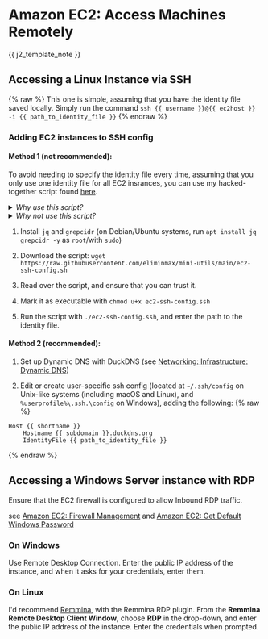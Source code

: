 # Amazon EC2: Access Machines Remotely

{{ j2_template_note }}

## Accessing a Linux Instance via SSH
{% raw %}
This one is simple, assuming that you have the identity file saved locally. Simply run the command `ssh {{ username }}@{{ ec2host }} -i {{ path_to_identity_file }}`
{% endraw %}
### Adding EC2 instances to SSH config

#### Method 1 (not recommended):

 To avoid needing to specify the identity file every time, assuming that you only use one identity file for all EC2 insrances, you can use my hacked-together script found [here](https://github.com/eliminmax/mini-utils/blob/main/ec2-ssh-config.sh).

<details>
<summary><em>Why use this script?</em></summary>
There are a few intersecting problems at play that prevent this from being a straightforward process: Amazon EC2 instances do not have static IP addresses, and every time they stop and start again, they have a new IP address any of several hundred different IP ranges, so adding a Host to your SSH config doesn't work. OpenSSH does not play nice with CIDR notation in its config files, so I adapted [this techinque for using Match in SSH config files](https://github.com/eliminmax/cncs-journal/wiki/Working-Notes%3A-SEC440%3A-High-Availability-Project) to use a list of addresses. Getting the list requires parsing a JSON file provided by Amazon, filtering out the non-EC2 IP ranges, and removing any excess data, and saving the result to a file. The script just does that automatically, rather than making you deal with it yourself.
</details>
<details>
<summary><em>Why not use this script?</em></summary>
It is a fragile mess that I hacked together without a clear understanding of what I was doing, and there are much, <em>much</em> better solutions, like the next one listed.
</details>

1. Install `jq` and `grepcidr` (on Debian/Ubuntu systems, run `apt install jq grepcidr -y` as `root`/with `sudo`)

2. Download the script: `wget https://raw.githubusercontent.com/eliminmax/mini-utils/main/ec2-ssh-config.sh`

3. Read over the script, and ensure that you can trust it.

4. Mark it as executable with `chmod u+x ec2-ssh-config.ssh`

5. Run the script with `./ec2-ssh-config.ssh`, and enter the path to the identity file.

#### Method 2 (recommended):

1. Set up Dynamic DNS with DuckDNS (see [Networking: Infrastructure: Dynamic DNS](../Networking/Infrastructure/Dynamic-DNS.md))

2. Edit or create user-specific ssh config (located at `~/.ssh/config` on Unix-like systems (including macOS and Linux), and `%userprofile%\.ssh.\config` on Windows), adding the following:
{% raw %}
```sshconfig
Host {{ shortname }}
	Hostname {{ subdomain }}.duckdns.org
	IdentityFile {{ path_to_identity_file }}
```
{% endraw %}
## Accessing a Windows Server instance with RDP

Ensure that the EC2 firewall is configured to allow Inbound RDP traffic.

see [Amazon EC2: Firewall Management](./Firewall-Management.md) and [Amazon EC2: Get Default Windows Password](./Get-Default-Windows-Password.md)

### On Windows

Use Remote Desktop Connection. Enter the public IP address of the instance, and when it asks for your credentials, enter them.

### On Linux

I'd recommend [Remmina](https://remmina.org/), with the Remmina RDP plugin. From the **Remmina Remote Desktop Client Window**, choose **RDP** in the drop-down, and enter the public IP address of the instance. Enter the credentials when prompted.

